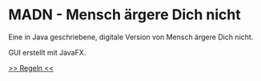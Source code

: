 # MADN - Mensch ärgere Dich nicht

Eine in Java geschriebene, digitale Version von Mensch ärgere Dich nicht.

GUI erstellt mit JavaFX.

[>> Regeln <<](https://github.com/Zusatzprojekt/MADN/blob/main/Rules.md)
